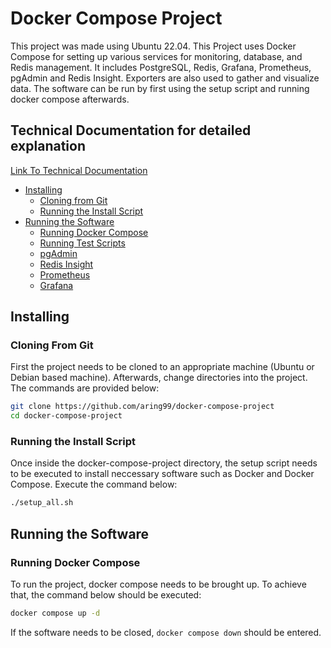 # Docker Compose Project
This project was made using Ubuntu 22.04. This Project uses Docker Compose for setting up various services for monitoring, database, and Redis management. It includes PostgreSQL, Redis, Grafana, Prometheus, pgAdmin and Redis Insight. Exporters are also used to gather and visualize data.
 The software can be run by first using the setup script and running docker compose afterwards.
## Technical Documentation for detailed explanation
[Link To Technical Documentation]()
<!-- toc -->
- [Installing](#installing)
  - [Cloning from Git](#cloning-from-git)
  - [Running the Install Script](#running-the-install-script)
- [Running the Software](#running-the-software)
  - [Running Docker Compose](#running-docker-compose)
  - [Running Test Scripts](#running-test-scripts)
  - [pgAdmin](#pgadmin)
  - [Redis Insight](#redis-insight)
  - [Prometheus](#prometheus)
  - [Grafana](#grafana)
<!-- tocstop -->
## Installing

### Cloning From Git
First the project needs to be cloned to an appropriate machine (Ubuntu or Debian based machine). Afterwards, change directories into the project. The commands are provided below:
```bash
git clone https://github.com/aring99/docker-compose-project
cd docker-compose-project
```
### Running the Install Script
Once inside the docker-compose-project directory, the setup script needs to be executed to install neccessary software such as Docker and Docker Compose. Execute the command below:
```bash
./setup_all.sh
```

## Running the Software

### Running Docker Compose
To run the project, docker compose needs to be brought up. To achieve that, the command below should be executed:
```bash
docker compose up -d
```
If the software needs to be closed, ```docker compose down``` should be entered.

